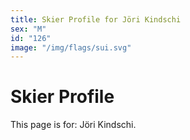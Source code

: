 ```yaml
---
title: Skier Profile for Jöri Kindschi
sex: "M"
id: "126"
image: "/img/flags/sui.svg" 
---
```


# Skier Profile

This page is for: Jöri Kindschi.
    
